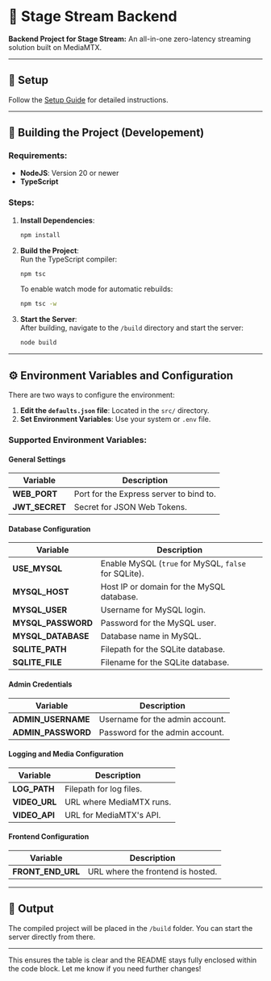 # 🎥 Stage Stream Backend

**Backend Project for Stage Stream:** An all-in-one zero-latency streaming solution built on MediaMTX.

---

## 🚀 **Setup**

Follow the [Setup Guide](https://stagestream.jxnxsdev.me/setup) for detailed instructions.

---

## 🔧 **Building the Project (Developement)**

### Requirements:

- **NodeJS**: Version 20 or newer
- **TypeScript**

### Steps:

1. **Install Dependencies**:

   ```bash
   npm install
   ```

2. **Build the Project**:  
   Run the TypeScript compiler:

   ```bash
   npm tsc
   ```

   To enable watch mode for automatic rebuilds:

   ```bash
   npm tsc -w
   ```

3. **Start the Server**:  
   After building, navigate to the `/build` directory and start the server:
   ```bash
   node build
   ```

---

## ⚙️ **Environment Variables and Configuration**

There are two ways to configure the environment:

1. **Edit the `defaults.json` file**: Located in the `src/` directory.
2. **Set Environment Variables**: Use your system or `.env` file.

### Supported Environment Variables:

#### General Settings

| Variable       | Description                             |
| -------------- | --------------------------------------- |
| **WEB_PORT**   | Port for the Express server to bind to. |
| **JWT_SECRET** | Secret for JSON Web Tokens.             |

#### Database Configuration

| Variable           | Description                                          |
| ------------------ | ---------------------------------------------------- |
| **USE_MYSQL**      | Enable MySQL (`true` for MySQL, `false` for SQLite). |
| **MYSQL_HOST**     | Host IP or domain for the MySQL database.            |
| **MYSQL_USER**     | Username for MySQL login.                            |
| **MYSQL_PASSWORD** | Password for the MySQL user.                         |
| **MYSQL_DATABASE** | Database name in MySQL.                              |
| **SQLITE_PATH**    | Filepath for the SQLite database.                    |
| **SQLITE_FILE**    | Filename for the SQLite database.                    |

#### Admin Credentials

| Variable           | Description                     |
| ------------------ | ------------------------------- |
| **ADMIN_USERNAME** | Username for the admin account. |
| **ADMIN_PASSWORD** | Password for the admin account. |

#### Logging and Media Configuration

| Variable      | Description              |
| ------------- | ------------------------ |
| **LOG_PATH**  | Filepath for log files.  |
| **VIDEO_URL** | URL where MediaMTX runs. |
| **VIDEO_API** | URL for MediaMTX's API.  |

#### Frontend Configuration

| Variable          | Description                       |
| ----------------- | --------------------------------- |
| **FRONT_END_URL** | URL where the frontend is hosted. |

---

## 📂 **Output**

The compiled project will be placed in the `/build` folder. You can start the server directly from there.

---

This ensures the table is clear and the README stays fully enclosed within the code block. Let me know if you need further changes!
